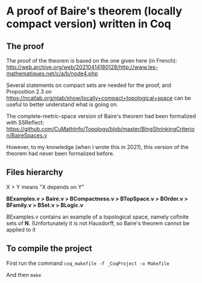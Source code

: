 # A proof of Baire's theorem (locally compact version) written in Coq

## The proof
The proof of the theorem is based on the one given here (in French): http://web.archive.org/web/20210414180128/http://www.les-mathematiques.net/c/a/b/node4.php

Several statements on compact sets are needed for the proof, and Proposition 2.3 on https://ncatlab.org/nlab/show/locally+compact+topological+space can be useful to better understand what is going on. 

The complete-metric-space version of Baire's theorem had been formalized with SSReflect: https://github.com/CuMathInfo/Topology/blob/master/BingShrinkingCriterion/BaireSpaces.v

However, to my knowledge (when I wrote this in 2021), this version of the theorem had never been formalized before.

## Files hierarchy
X > Y means "X depends on Y"

**BExamples.v > Baire.v > BCompactness.v > BTopSpace.v > BOrder.v > BFamily.v > BSet.v > BLogic.v**

BExamples.v contains an example of a topological space, namely cofinite sets of **N**. (Unfortunately it is not Hausdorff, so Baire's theorem cannot be applied to it

## To compile the project
First run the command
`coq_makefile -f _CoqProject -o Makefile`

And then `make`


